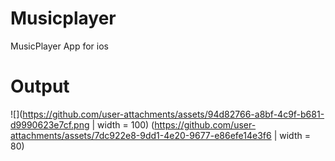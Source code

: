 # Musicplayer
MusicPlayer App for ios

# Output 
![](https://github.com/user-attachments/assets/94d82766-a8bf-4c9f-b681-d9990623e7cf.png | width = 100)
(https://github.com/user-attachments/assets/7dc922e8-9dd1-4e20-9677-e86efe14e3f6 | width = 80)

